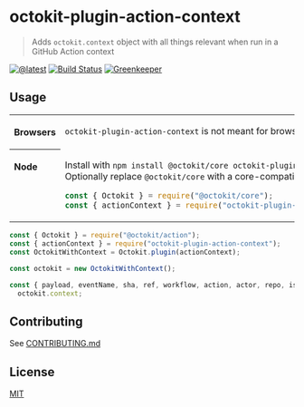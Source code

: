 # octokit-plugin-action-context

> Adds `octokit.context` object with all things relevant when run in a GitHub Action context

[![@latest](https://img.shields.io/npm/v/octokit-plugin-action-context.svg)](https://www.npmjs.com/package/octokit-plugin-action-context)
[![Build Status](https://github.com/gr2m/octokit-plugin-action-context/workflows/Test/badge.svg)](https://github.com/gr2m/octokit-plugin-action-context/actions?workflow=Test)
[![Greenkeeper](https://badges.greenkeeper.io/gr2m/octokit-plugin-action-context.svg)](https://greenkeeper.io/)

## Usage

<table>
<tbody valign=top align=left>
<tr><th>

Browsers

</th><td width=100%>

`octokit-plugin-action-context` is not meant for browser usage.

</td></tr>
<tr><th>

Node

</th><td>

Install with `npm install @octokit/core octokit-plugin-action-context`. Optionally replace `@octokit/core` with a core-compatible module

```js
const { Octokit } = require("@octokit/core");
const { actionContext } = require("octokit-plugin-action-context");
```

</td></tr>
</tbody>
</table>

```js
const { Octokit } = require("@octokit/action");
const { actionContext } = require("octokit-plugin-action-context");
const OctokitWithContext = Octokit.plugin(actionContext);

const octokit = new OctokitWithContext();

const { payload, eventName, sha, ref, workflow, action, actor, repo, issue } =
  octokit.context;
```

## Contributing

See [CONTRIBUTING.md](CONTRIBUTING.md)

## License

[MIT](LICENSE)
